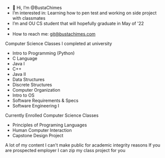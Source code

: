 -	👋 Hi, I’m @BustaChimes
-	I’m interested in: Learning how to pen test and working on side project with classmates
-	I’m and OU CS student that will hopefully graduate in May of '22
-	
-	How to reach me: git@bustachimes.com

Computer Science Classes I completed at university
  *	Intro to Programming (Python)
  *	C Language
  *	Java I
  *	C++
  *	Java II
  *	Data Structures
  *	Discrete Structures
  *	Computer Organization
  *	Intro to OS
  *	Software Requirements & Specs
  *	Software Engineering I
 
Currently Enrolled Computer Science Classes
  *	Principles of Programing Languages
  *	Human Computer Interaction
  *	Capstone Design Project
 
A lot of my content I can't make public for academic integrity reasons
If you are prospected employer I can zip my class project for you

